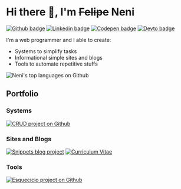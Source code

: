 # Hi there 👋, I'm ~~Felipe~~ Neni

[![Github badge](https://img.shields.io/badge/-Github-000000?style=flat-square&logo=Github&logoColor=white)](https://www.github.com/nenitf)
[![Linkedin badge](https://img.shields.io/badge/-LinkedIn-blue?style=flat-square&logo=Linkedin&logoColor=white)](https://www.linkedin.com/in/nenitf)
[![Codepen badge](https://img.shields.io/badge/-CodePen-000000?style=flat-square&logo=Codepen&logoColor=white)](https://codepen.io/nenitf/collections/popular?grid_type=list)
[![Devto badge](https://img.shields.io/badge/-Blog-000000?style=flat-square&logo=DEV.to&logoColor=white)](https://dev.to/nenitf/)

I'm a web programmer and I able to create:

- Systems to simplify tasks
- Informational simple sites and blogs
- Tools to automate repetitive stuffs

![Neni's top languages on Github](https://github-readme-stats.vercel.app/api/top-langs/?username=nenitf&layout=compact&bg_color=00000000&title_color=2F80ED&icon_color=7F7F7F&text_color=7F7F7F&hide_border=true)

## Portfolio

<!--
[![ProjectName project](https://github-readme-stats.vercel.app/api/pin/?show_owner=true&username=nenitf&repo=projectname&bg_color=00000000&title_color=2F80ED&icon_color=7F7F7F&text_color=7F7F7F&hide_border=true)](https://github.com/nenitf/projectname#readme)
-->

### Systems

[![CRUD project on Github](https://github-readme-stats.vercel.app/api/pin/?show_owner=true&username=nenitf&repo=isb-conecta&bg_color=00000000&title_color=2F80ED&icon_color=7F7F7F&text_color=7F7F7F&hide_border=true)](https://github.com/nenitf/isb-conecta#readme)

### Sites and Blogs

[![Snippets blog project](https://github-readme-stats.vercel.app/api/pin/?show_owner=true&username=nenitf&repo=blog_snippets&bg_color=00000000&title_color=2F80ED&icon_color=7F7F7F&text_color=7F7F7F&hide_border=true)](https://github.com/nenitf/blog_snippets#readme)
[![Curriculum Vitae](https://github-readme-stats.vercel.app/api/pin/?show_owner=true&username=nenitf&repo=cv&bg_color=00000000&title_color=2F80ED&icon_color=7F7F7F&text_color=7F7F7F&hide_border=true)](https://github.com/nenitf/cv#readme)

### Tools

[![Esquecicio project on Github](https://github-readme-stats.vercel.app/api/pin/?show_owner=true&username=nenitf&repo=esquecicio&bg_color=00000000&title_color=2F80ED&icon_color=7F7F7F&text_color=7F7F7F&hide_border=true)](https://github.com/nenitf/esquecicio#readme)
